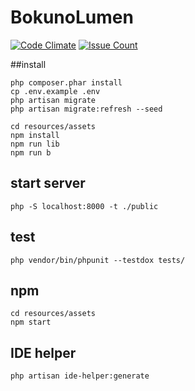 # BokunoLumen


[![Code Climate](https://codeclimate.com/github/sumiyoshi/BokunoLumen/badges/gpa.svg)](https://codeclimate.com/github/sumiyoshi/BokunoLumen)
[![Issue Count](https://codeclimate.com/github/sumiyoshi/BokunoLumen/badges/issue_count.svg)](https://codeclimate.com/github/sumiyoshi/BokunoLumen)

##install

```
php composer.phar install
cp .env.example .env
php artisan migrate
php artisan migrate:refresh --seed

cd resources/assets
npm install
npm run lib
npm run b
```

## start server

```
php -S localhost:8000 -t ./public
```

## test

```
php vendor/bin/phpunit --testdox tests/
```

## npm

```
cd resources/assets
npm start
```


## IDE helper

```
php artisan ide-helper:generate
```
